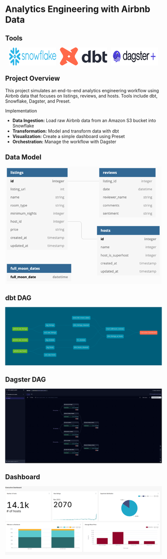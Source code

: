 # Analytics Engineering with Airbnb Data

## Tools

<div style="display: flex; justify-content: space-evenly;">
  <img src="assets/snowflake-logo.png" alt="Snowflake Data Warehouse" width="30%" />
  <img src="assets/dbt-logo.png" alt="dbt - Data Build Tool" width="30%" />
  <img src="assets/dagster_plus-primary-horizontal.png" alt="Dagster - Data Orchestration Platform" width="30%" />
</div>

## Project Overview

This project simulates an end-to-end analytics engineering workflow using Airbnb data that focuses on listings, reviews, and hosts. Tools include dbt, Snowflake, Dagster, and Preset.

Implementation
* **Data Ingestion:** Load raw Airbnb data from an Amazon S3 bucket into Snowflake
* **Transformation:** Model and transform data with dbt 
* **Visualization:** Create a simple dashboard using Preset 
* **Orchestration:** Manage the workflow with Dagster

## Data Model
<p align="left">
 <img src="assets/input_schema.png" alt="input_schema"/>
</p>

## dbt DAG
<p align="left">
 <img src="assets/dbt_lineage_graph.png" alt="dbt_lineage_graph"/>
</p>

## Dagster DAG
<p align="left">
 <img src="assets/dagster_dag.png" alt="dagster_dag"/>
</p>

## Dashboard
<p align="left">
 <img src="assets/exec_dashboard.png" alt="exec_dashboard"/>
</p>
